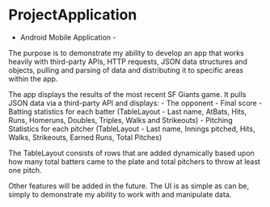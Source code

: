 # ProjectApplication

- Android Mobile Application -

The purpose is to demonstrate my ability to develop an app that works heavily with third-party APIs, HTTP requests, JSON data structures
and objects, pulling and parsing of data and distributing it to specific areas within the app. 

The app displays the results of the most recent SF Giants game. It pulls JSON data via a third-party API and displays:
      - The opponent
      - Final score
      - Batting statistics for each batter (TableLayout - Last name, AtBats, Hits, Runs, Homeruns, Doubles, Triples, Walks and Strikeouts)
      - Pitching Statistics for each pitcher (TableLayout - Last name, Innings pitched, Hits, Walks, Strikeouts, Earned Runs, Total Pitches)
      
The TableLayout consists of rows that are added dynamically based upon how many total batters came to the plate and total pitchers to throw
at least one pitch. 

Other features will be added in the future. The UI is as simple as can be, simply to demonstrate my ability to work with and manipulate data.
